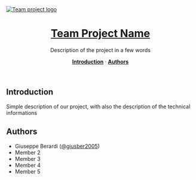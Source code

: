 <a href="https://precedent.dev">
  <img alt="Team project logo" src="https://precedent.dev/opengraph-image" />
  <h1 align="center">Team Project Name</h1>
</a>

<p align="center">
  Description of the project in a few words
</p>

<p align="center">
  <a href="#introduction"><strong>Introduction</strong></a> ·
  <a href="#author"><strong>Authors</strong></a>
</p>
<br/>

## Introduction

Simple description of our project, with also the description of the technical informations

## Authors

- Giuseppe Berardi ([@giusber2005](https://github.com/giusber2005))
- Member 2
- Member 3
- Member 4
- Member 5
